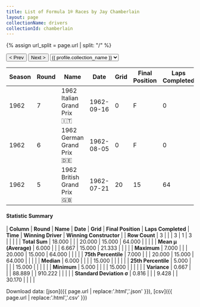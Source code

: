 ```yaml
---
title: List of Formula 1® Races by Jay Chamberlain
layout: page
collectionName: drivers
collectionId: chamberlain
---
```


{% assign url_split = page.url | split: "/" %}
<div id="collection-navigation">
<button onclick="selector.options[selector.selectedIndex-1].value && (window.location = selector.options[selector.selectedIndex-1].value);">&lt; Prev</button>
<button onclick="selector.options[selector.selectedIndex+1].value && (window.location = selector.options[selector.selectedIndex+1].value);">Next &gt;</button>
<select id="selector" onchange="this.options[this.selectedIndex].value && (window.location = this.options[this.selectedIndex].value);">
  {% for collectionId in site.data[page.collectionName].refs %}
    {% if collectionId == page.collectionId %}
      {% assign selected = "selected" %}
    {% else %}
      {% assign selected = "" %}
    {% endif %}
    {% assign profile = site.data[page.collectionName][collectionId].profile %}
    <option value="/f1/{{ page.collectionName }}/{{ collectionId }}/{{ url_split[4] }}" {{ selected }}>{{ profile.collection_name }}</option>
  {% endfor %}
</select>
</div>

| Season | Round | Name | Date | Grid | Final Position | Laps Completed | Time | Winning Driver | Winning Constructor |
|--|--|--|--|--|--|--|--|--|--|
| 1962 | 7 | 1962 Italian Grand Prix 🇮🇹 | 1962-09-16 | 0 | F | 0 |   | Graham Hill 🇬🇧 | BRM 🇬🇧 |
| 1962 | 6 | 1962 German Grand Prix 🇩🇪 | 1962-08-05 | 0 | F | 0 |   | Graham Hill 🇬🇧 | BRM 🇬🇧 |
| 1962 | 5 | 1962 British Grand Prix 🇬🇧 | 1962-07-21 | 20 | 15 | 64 |   | Jim Clark 🇬🇧 | Lotus-Climax 🇬🇧 |

#### Statistic Summary

| **Column** | **Round** | **Name** | **Date** | **Grid** | **Final Position** | **Laps Completed** | **Time** | **Winning Driver** | **Winning Constructor** |
| **Row Count** | 3 |  |  | 3 | 1 | 3 |  |  |  |
| **Total Sum** | 18.000 |  |  | 20.000 | 15.000 | 64.000 |  |  |  |
| **Mean μ (Average)** | 6.000 |  |  | 6.667 | 15.000 | 21.333 |  |  |  |
| **Maximum** | 7.000 |  |  | 20.000 | 15.000 | 64.000 |  |  |  |
| **75th Percentile** | 7.000 |  |  | 20.000 | 15.000 | 64.000 |  |  |  |
| **Median** | 6.000 |  |  |  | 15.000 |  |  |  |  |
| **25th Percentile** | 5.000 |  |  |  | 15.000 |  |  |  |  |
| **Minimum** | 5.000 |  |  |  | 15.000 |  |  |  |  |
| **Variance** | 0.667 |  |  | 88.889 |  | 910.222 |  |  |  |
| **Standard Deviation σ** | 0.816 |  |  | 9.428 |  | 30.170 |  |  |  |

Download data: [json]({{ page.url | replace:'.html','.json' }}), [csv]({{ page.url | replace:'.html','.csv' }})
